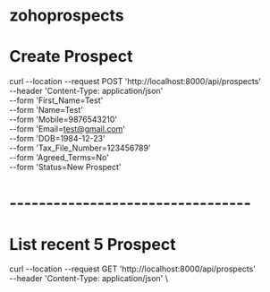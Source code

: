 # zohoprospects
# Create Prospect

curl --location --request POST 'http://localhost:8000/api/prospects' \
--header 'Content-Type: application/json' \
--form 'First_Name=Test' \
--form 'Name=Test' \
--form 'Mobile=9876543210' \
--form 'Email=test@gmail.com' \
--form 'DOB=1984-12-23' \
--form 'Tax_File_Number=123456789' \
--form 'Agreed_Terms=No' \
--form 'Status=New Prospect'


# ---------------------------------

# List recent 5 Prospect

curl --location --request GET 'http://localhost:8000/api/prospects' \
--header 'Content-Type: application/json' \
